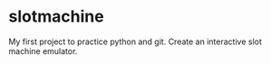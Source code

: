 # slotmachine

My first project to practice python and git.
Create an interactive slot machine emulator.